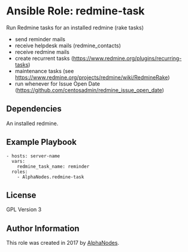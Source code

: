 # Ansible Role: redmine-task

Run Redmine tasks for an installed redmine (rake tasks)

- send reminder mails
- receive helpdesk mails (redmine_contacts)
- receive redmine mails
- create recurrent tasks (https://www.redmine.org/plugins/recurring-tasks)
- maintenance tasks (see https://www.redmine.org/projects/redmine/wiki/RedmineRake)
- run whenever for Issue Open Date (https://github.com/centosadmin/redmine_issue_open_date)

## Dependencies

An installed redmine.

## Example Playbook

    - hosts: server-name
      vars:
        redmine_task_name: reminder
      roles:
        - AlphaNodes.redmine-task

## License

GPL Version 3

## Author Information

This role was created in 2017 by [AlphaNodes](https://alphanodes.com/).
